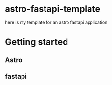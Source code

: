 # astro-fastapi-template
here is my template for an astro fastapi application
# Getting started
## Astro
## fastapi

  

